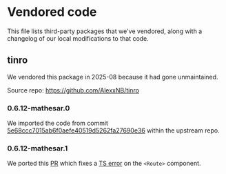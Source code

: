 # Vendored code

This file lists third-party packages that we've vendored, along with a changelog of our local modifications to that code.

## tinro

We vendored this package in 2025-08 because it had gone unmaintained.

Source repo: https://github.com/AlexxNB/tinro

### 0.6.12-mathesar.0

We imported the code from commit [5e68ccc7015ab6f0aefe40519d5262fa27690e36](https://github.com/AlexxNB/tinro/commit/5e68ccc7015ab6f0aefe40519d5262fa27690e36) within the upstream repo.

### 0.6.12-mathesar.1

We ported this [PR](https://github.com/AlexxNB/tinro/pull/121) which fixes a [TS error](https://github.com/AlexxNB/tinro/issues/117) on the `<Route>` component.
